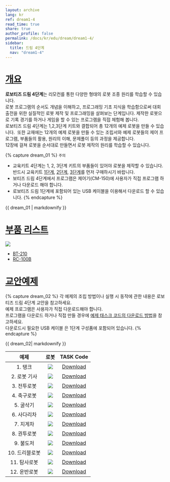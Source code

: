 ```yaml
---
layout: archive
lang: kr
ref: dream1-4
read_time: true
share: true
author_profile: false
permalink: /docs/kr/edu/dream/dream1-4/
sidebar:
  title: 드림 4단계
  nav: "dream1-4"
---
```


# [개요](#개요)

**로보티즈 드림 4단계**는 리모컨를 통한 다양한 형태의 로봇 조종 원리를 학습할 수 있습니다.   
로봇 프로그램의 순서도 개념을 이해하고, 프로그래밍 기초 지식을 학습함으로써 대회 출전을 위한 실질적인 로봇 제작 및 프로그래밍을 살펴보는 단계입니다.
제작한 로봇으로 기록 경기를 하거나 게임을 할 수 있는 프로그램을 직접 체험해 봅니다.  
로보티즈 드림 4단계는 1,2,3단계 키트와 결합되어 총 12개의 예제 로봇을 만들 수 있습니다.  또한 교재에는 12개의 예제 로봇을 만들 수 있는 조립서와 예제 로봇들의 제어 프로그램, 부품들의 활용, 원리의 이해, 문제풀이 등의 과정을 제공합니다.  
12장에 걸쳐 로봇을 순서대로 만들면서 로봇 제작의 원리를 학습할 수 있습니다.

{% capture dream_01 %}
`주의`
- 교육키트 4단계는 1, 2, 3단계 키트의 부품들이 있어야 로봇을 제작할 수 있습니다. 반드시 교육키트 [1단계], [2단계], [3단계]를 먼저 구매하시기 바랍니다.
- 보티즈 드림 4단계에서 프로그램은 제어기(CM-150)에 사용자가 직접 프로그램 하거나 다운로드 해야 합니다.
- 로보티즈 드림 1단계에 포함되어 있는 USB  케이블을 이용해서 다운로드 할 수 있습니다.
{% endcapture %}

<div class="notice--warning">{{ dream_01 | markdownify }}</div>

# [부품 리스트](#부품-리스트)

![](/assets/images/edu/dream/dream4kr.jpg)

- [BT-210]
- [RC-100B]

# [교안예제](#교안예제)

{% capture dream_02 %}
각 예제의 조립 방법이나 실행 시 동작에 관한 내용은 로보티즈 드림 4단계 교안을 참고하세요.  
예제 프로그램은 사용자가 직접 다운로드해야 합니다.  
프로그램을 다운로드 하거나 직접 만들 경우에 [예제 태스크 코드의 다운로드 방법]을 참고하세요.  
다운로드시 필요한 USB 케이블 은 1단계 구성품에 포함되어 있습니다.
{% endcapture %}

<div class="notice">{{ dream_02| markdownify }}</div>

|예제|로봇|TASK Code|
| :---: | :---: | :---: |
|1. 탱크|![](/assets/images/edu/dream/dream1-4_tank.jpg)|[Download][DREAM_L4_Tank_KR.tsk]|
|2. 로봇 기사|![](/assets/images/edu/dream/dream1-4_robotknight.jpg)|[Download][DREAM_L4_RobotKnight_KR.tsk]|
|3. 전투로봇|![](/assets/images/edu/dream/dream1-4_warrobot.jpg)|[Download][DREAM_L4_WarRobot_KR.tsk]|
|4. 축구로봇|![](/assets/images/edu/dream/dream1-4_hockeyrobot.jpg)|[Download][DREAM_L4_SoccerRobot_KR.tsk]|
|5. 굴삭기|![](/assets/images/edu/dream/dream1-4_excavator.jpg)|[Download][DREAM_L4_Excavator_KR.tsk]|
|6. 사다리차|![](/assets/images/edu/dream/dream1-4_laddertruck.jpg)|[Download][DREAM_L4_LadderTruck_KR.tsk]|
|7. 지게차|![](/assets/images/edu/dream/dream1-4_forklift.jpg)|[Download][DREAM_L4_ForkLift_KR.tsk]|
|8. 권투로봇|![](/assets/images/edu/dream/dream1-4_boxingrobot.jpg)|[Download][DREAM_L4_BoxingRobot_KR.tsk]|
|9. 불도저|![](/assets/images/edu/dream/dream1-4_bulldozer.jpg)|[Download][DREAM_L4_Bulldozer_KR.tsk]|
|10. 드리블로봇|![](/assets/images/edu/dream/dream1-4_dribbler.jpg)|[Download][DREAM_L4_DribbleRobot_KR.tsk]|
|11. 탐사로봇|![](/assets/images/edu/dream/dream1-4_explorer.jpg)|[Download][DREAM_L4_Explorer_KR.tsk]|
|12. 운반로봇|![](/assets/images/edu/dream/dream1-4_transporter.jpg)|[Download][DREAM_L4_TransportRobot_KR.tsk]|


[1단계]: /docs/kr/edu/dream/dream1-1/
[2단계]: /docs/kr/edu/dream/dream1-2/
[3단계]: /docs/kr/edu/dream/dream1-3/
[BT-210]: /docs/kr/parts/communication/bt-210/
[RC-100B]: /docs/kr/parts/communication/rc-100/
[예제 태스크 코드의 다운로드 방법]: /docs/kr/faq/download_task_code/
[DREAM_L4_Tank_KR.tsk]: http://support.robotis.com/ko/baggage_files/dream/dream_l4_tank_kr.tsk
[DREAM_L4_RobotKnight_KR.tsk]: http://support.robotis.com/ko/baggage_files/dream/dream_l4_robotknight_kr.tsk
[DREAM_L4_WarRobot_KR.tsk]: http://support.robotis.com/ko/baggage_files/dream/dream_l4_warrobot_kr.tsk
[DREAM_L4_SoccerRobot_KR.tsk]: http://support.robotis.com/ko/baggage_files/dream/dream_l4_soccerrobot_kr.tsk
[DREAM_L4_Excavator_KR.tsk]: http://support.robotis.com/ko/baggage_files/dream/dream_l4_excavator_kr.tsk
[DREAM_L4_LadderTruck_KR.tsk]: http://support.robotis.com/ko/baggage_files/dream/dream_l4_laddertruck_kr.tsk
[DREAM_L4_ForkLift_KR.tsk]: http://support.robotis.com/ko/baggage_files/dream/dream_l4_forklift_kr.tsk
[DREAM_L4_BoxingRobot_KR.tsk]: http://support.robotis.com/ko/baggage_files/dream/dream_l4_boxingrobot_kr.tsk
[DREAM_L4_Bulldozer_KR.tsk]: http://support.robotis.com/ko/baggage_files/dream/dream_l4_bulldozer_kr.tsk
[DREAM_L4_DribbleRobot_KR.tsk]: http://support.robotis.com/ko/baggage_files/dream/dream_l4_dribblerobot_kr.tsk
[DREAM_L4_Explorer_KR.tsk]: http://support.robotis.com/ko/baggage_files/dream/dream_l4_explorer_kr.tsk
[DREAM_L4_TransportRobot_KR.tsk]: http://support.robotis.com/ko/baggage_files/dream/dream_l4_transportrobot_kr.tsk
